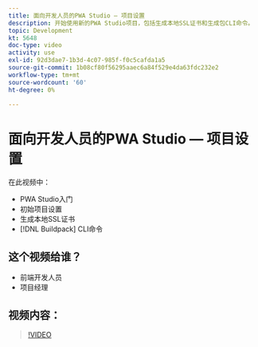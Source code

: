 ```yaml
---
title: 面向开发人员的PWA Studio — 项目设置
description: 开始使用新的PWA Studio项目，包括生成本地SSL证​书和生成包CLI命令。
topic: Development
kt: 5648
doc-type: video
activity: use
exl-id: 92d3dae7-1b3d-4c07-985f-f0c5cafda1a5
source-git-commit: 1b08cf80f56295aaec6a84f529e4da63fdc232e2
workflow-type: tm+mt
source-wordcount: '60'
ht-degree: 0%

---
```


# 面向开发人员的PWA Studio — 项目设置

在此视频中：

- PWA Studio入门
- 初始项目设&#x200B;置
- 生成本地SSL证&#x200B;书
- [!DNL Buildpack] CLI命令

## 这个视频给谁？

- 前端开发人员
- 项目经理

## 视频内容：

>[!VIDEO](https://video.tv.adobe.com/v/35719?quality=12&learn=on)
